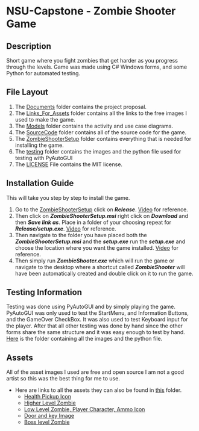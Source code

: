 # NSU-Capstone - Zombie Shooter Game
## Description
Short game where you fight zombies that get harder as you progress through the levels.
Game was made using C# Windows forms, and some Python for automated testing.
## File Layout
1. The [Documents](Documents) folder contains the project proposal.
2. The [Links_For_Assets](Links_For_Assets) folder contains all the links to the free images I used to make the game.
3. The [Models](Models) folder contains the activity and use case diagrams.
4. The [SourceCode](SourceCode) folder contains all of the source code for the game.
5. The [ZombieShooterSetup](ZombieShooterSetup) folder contains everything that is needed for installing the game.
6. The [testing](testing) folder contains the images and the python file used for testing with PyAutoGUI
7. The [LICENSE](LICENSE) File contains the MIT license.
## Installation Guide
This will take you step by step to install the game.
1. Go to the [ZombieShooterSetup](ZombieShooterSetup) click on ***Release***. [Video](https://user-images.githubusercontent.com/118314166/232385213-7b349401-1e53-4270-80bf-662506681746.mp4) for reference.
2. Then click on ***ZombieShooterSetup.msi*** right click on ***Download*** and then ***Save link as***. Place in a folder of your choosing repeat for ***Release/setup.exe***. [Video](https://user-images.githubusercontent.com/118314166/232386329-49e36901-3d79-455e-a689-d371df8ef32a.mp4) for reference.
3. Then navigate to the folder you have placed both the ***ZombieShooterSetup.msi*** and the ***setup.exe*** run the ***setup.exe*** and choose the location where you want the game installed. [Video](https://user-images.githubusercontent.com/118314166/232390474-97baa562-d832-4b51-b6b3-4587808d85a1.mp4) for reference.
4. Then simply run ***ZombieShooter.exe*** which will run the game or navigate to the desktop where a shortcut called ***ZombieShooter*** will have been automatically created and double click on it to run the game.
## Testing Information
Testing was done using PyAutoGUI and by simply playing the game.
PyAutoGUI was only used to test the StartMenu, and Information Buttons, and the GameOver CheckBox.
It was also used to test Keyboard input for the player.
After that all other testing was done by hand since the other forms share the same structure and it was easy enough to test by hand.
[Here](testing) is the folder containing all the images and the python file.
## Assets
All of the asset images I used are free and open source I am not a good artist so this was the best thing for me to use.
- Here are links to all the assets they can also be found in [this](Links_For_Assets) folder.
  - [Health Pickup Icon](https://fightswithbears.itch.io/2d-health-and-ammo-pickups)
  - [Higher Level Zombie](https://tokka.itch.io/top-down-basic-set)
  - [Low Level Zombie, Player Character, Ammo Icon](https://www.mooict.com/c-tutorial-create-a-zombie-survival-shooting-game-in-visual-studio/)
  - [Door and key Image](https://www.mooict.com/c-tutorial-make-a-multiple-level-game-in-windows-form-application/)
  - [Boss level Zombie](https://opengameart.org/content/animated-top-down-zombie)
